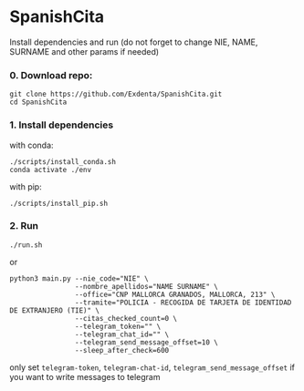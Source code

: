 # SpanishCita

Install dependencies and run
(do not forget to change NIE, NAME, SURNAME and other params if needed)

### 0. Download repo:
```(bash)
git clone https://github.com/Exdenta/SpanishCita.git
cd SpanishCita
```

### 1. Install dependencies
with conda:
```(bash)
./scripts/install_conda.sh
conda activate ./env
```

 with pip:
```(bash)
./scripts/install_pip.sh
```

### 2. Run
```(bash)
./run.sh
```
or
```(bash)
python3 main.py --nie_code="NIE" \
                --nombre_apellidos="NAME SURNAME" \
                --office="CNP MALLORCA GRANADOS, MALLORCA, 213" \
                --tramite="POLICIA - RECOGIDA DE TARJETA DE IDENTIDAD DE EXTRANJERO (TIE)" \
                --citas_checked_count=0 \
                --telegram_token="" \
                --telegram_chat_id="" \
                --telegram_send_message_offset=10 \
                --sleep_after_check=600
```

only set `telegram-token`, `telegram-chat-id`, `telegram_send_message_offset` if you want to write messages to telegram
